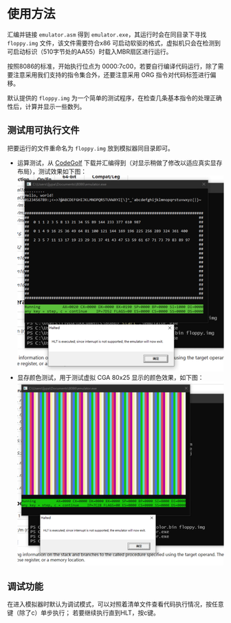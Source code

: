 # 使用方法

汇编并链接 `emulator.asm` 得到 `emulator.exe`，其运行时会在同目录下寻找 `floppy.img` 文件，该文件需要符合x86 可启动软驱的格式，虚拟机只会在检测到可启动标识（510字节处的AA55）时载入MBR扇区进行运行。

按照8086的标准，开始执行位点为 0000:7c00，若要自行编译代码运行，除了需要注意采用我们支持的指令集合外，还要注意采用 ORG 指令对代码标签进行偏移。

默认提供的 `floppy.img` 为一个简单的测试程序，在检查几条基本指令的处理正确性后，计算并显示一些数列。

## 测试用可执行文件

把要运行的文件重命名为 `floppy.img` 放到模拟器同目录即可。

- 运算测试，从 [CodeGolf](https://codegolf.stackexchange.com/questions/4732/emulate-an-intel-8086-cpu) 下载并汇编得到（对显示稍做了修改以适应真实显存布局），测试效果如下图：
  ![test](./docs/test.png)
- 显存颜色测试，用于测试虚拟 CGA 80x25 显示的颜色效果，如下图：
  ![test](./docs/color.png)

## 调试功能

在进入模拟器时默认为调试模式，可以对照着清单文件查看代码执行情况，按任意键（除了c）单步执行；
若要继续执行直到HLT，按c键。